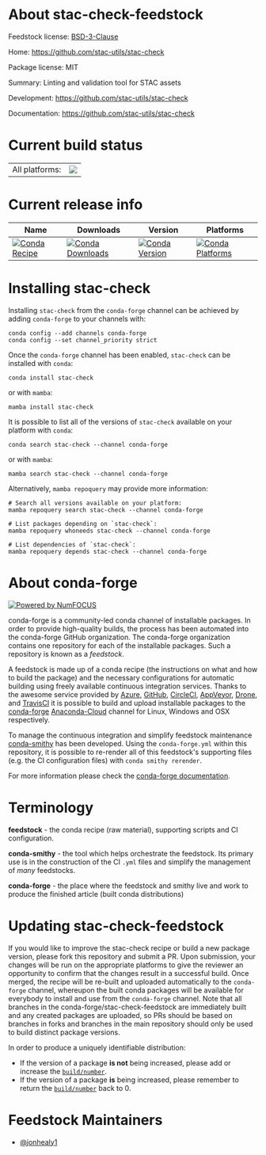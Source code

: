 About stac-check-feedstock
==========================

Feedstock license: [BSD-3-Clause](https://github.com/conda-forge/stac-check-feedstock/blob/main/LICENSE.txt)

Home: https://github.com/stac-utils/stac-check

Package license: MIT

Summary: Linting and validation tool for STAC assets

Development: https://github.com/stac-utils/stac-check

Documentation: https://github.com/stac-utils/stac-check

Current build status
====================


<table><tr><td>All platforms:</td>
    <td>
      <a href="https://dev.azure.com/conda-forge/feedstock-builds/_build/latest?definitionId=16442&branchName=main">
        <img src="https://dev.azure.com/conda-forge/feedstock-builds/_apis/build/status/stac-check-feedstock?branchName=main">
      </a>
    </td>
  </tr>
</table>

Current release info
====================

| Name | Downloads | Version | Platforms |
| --- | --- | --- | --- |
| [![Conda Recipe](https://img.shields.io/badge/recipe-stac--check-green.svg)](https://anaconda.org/conda-forge/stac-check) | [![Conda Downloads](https://img.shields.io/conda/dn/conda-forge/stac-check.svg)](https://anaconda.org/conda-forge/stac-check) | [![Conda Version](https://img.shields.io/conda/vn/conda-forge/stac-check.svg)](https://anaconda.org/conda-forge/stac-check) | [![Conda Platforms](https://img.shields.io/conda/pn/conda-forge/stac-check.svg)](https://anaconda.org/conda-forge/stac-check) |

Installing stac-check
=====================

Installing `stac-check` from the `conda-forge` channel can be achieved by adding `conda-forge` to your channels with:

```
conda config --add channels conda-forge
conda config --set channel_priority strict
```

Once the `conda-forge` channel has been enabled, `stac-check` can be installed with `conda`:

```
conda install stac-check
```

or with `mamba`:

```
mamba install stac-check
```

It is possible to list all of the versions of `stac-check` available on your platform with `conda`:

```
conda search stac-check --channel conda-forge
```

or with `mamba`:

```
mamba search stac-check --channel conda-forge
```

Alternatively, `mamba repoquery` may provide more information:

```
# Search all versions available on your platform:
mamba repoquery search stac-check --channel conda-forge

# List packages depending on `stac-check`:
mamba repoquery whoneeds stac-check --channel conda-forge

# List dependencies of `stac-check`:
mamba repoquery depends stac-check --channel conda-forge
```


About conda-forge
=================

[![Powered by
NumFOCUS](https://img.shields.io/badge/powered%20by-NumFOCUS-orange.svg?style=flat&colorA=E1523D&colorB=007D8A)](https://numfocus.org)

conda-forge is a community-led conda channel of installable packages.
In order to provide high-quality builds, the process has been automated into the
conda-forge GitHub organization. The conda-forge organization contains one repository
for each of the installable packages. Such a repository is known as a *feedstock*.

A feedstock is made up of a conda recipe (the instructions on what and how to build
the package) and the necessary configurations for automatic building using freely
available continuous integration services. Thanks to the awesome service provided by
[Azure](https://azure.microsoft.com/en-us/services/devops/), [GitHub](https://github.com/),
[CircleCI](https://circleci.com/), [AppVeyor](https://www.appveyor.com/),
[Drone](https://cloud.drone.io/welcome), and [TravisCI](https://travis-ci.com/)
it is possible to build and upload installable packages to the
[conda-forge](https://anaconda.org/conda-forge) [Anaconda-Cloud](https://anaconda.org/)
channel for Linux, Windows and OSX respectively.

To manage the continuous integration and simplify feedstock maintenance
[conda-smithy](https://github.com/conda-forge/conda-smithy) has been developed.
Using the ``conda-forge.yml`` within this repository, it is possible to re-render all of
this feedstock's supporting files (e.g. the CI configuration files) with ``conda smithy rerender``.

For more information please check the [conda-forge documentation](https://conda-forge.org/docs/).

Terminology
===========

**feedstock** - the conda recipe (raw material), supporting scripts and CI configuration.

**conda-smithy** - the tool which helps orchestrate the feedstock.
                   Its primary use is in the construction of the CI ``.yml`` files
                   and simplify the management of *many* feedstocks.

**conda-forge** - the place where the feedstock and smithy live and work to
                  produce the finished article (built conda distributions)


Updating stac-check-feedstock
=============================

If you would like to improve the stac-check recipe or build a new
package version, please fork this repository and submit a PR. Upon submission,
your changes will be run on the appropriate platforms to give the reviewer an
opportunity to confirm that the changes result in a successful build. Once
merged, the recipe will be re-built and uploaded automatically to the
`conda-forge` channel, whereupon the built conda packages will be available for
everybody to install and use from the `conda-forge` channel.
Note that all branches in the conda-forge/stac-check-feedstock are
immediately built and any created packages are uploaded, so PRs should be based
on branches in forks and branches in the main repository should only be used to
build distinct package versions.

In order to produce a uniquely identifiable distribution:
 * If the version of a package **is not** being increased, please add or increase
   the [``build/number``](https://docs.conda.io/projects/conda-build/en/latest/resources/define-metadata.html#build-number-and-string).
 * If the version of a package **is** being increased, please remember to return
   the [``build/number``](https://docs.conda.io/projects/conda-build/en/latest/resources/define-metadata.html#build-number-and-string)
   back to 0.

Feedstock Maintainers
=====================

* [@jonhealy1](https://github.com/jonhealy1/)

